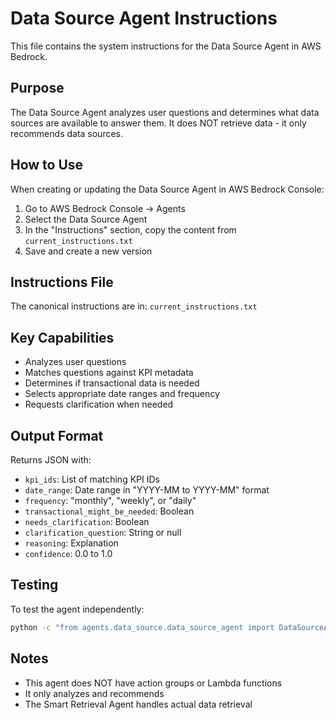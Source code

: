 # Data Source Agent Instructions

This file contains the system instructions for the Data Source Agent in AWS Bedrock.

## Purpose

The Data Source Agent analyzes user questions and determines what data sources are available to answer them. It does NOT retrieve data - it only recommends data sources.

## How to Use

When creating or updating the Data Source Agent in AWS Bedrock Console:

1. Go to AWS Bedrock Console → Agents
2. Select the Data Source Agent
3. In the "Instructions" section, copy the content from `current_instructions.txt`
4. Save and create a new version

## Instructions File

The canonical instructions are in: `current_instructions.txt`

## Key Capabilities

- Analyzes user questions
- Matches questions against KPI metadata
- Determines if transactional data is needed
- Selects appropriate date ranges and frequency
- Requests clarification when needed

## Output Format

Returns JSON with:
- `kpi_ids`: List of matching KPI IDs
- `date_range`: Date range in "YYYY-MM to YYYY-MM" format
- `frequency`: "monthly", "weekly", or "daily"
- `transactional_might_be_needed`: Boolean
- `needs_clarification`: Boolean
- `clarification_question`: String or null
- `reasoning`: Explanation
- `confidence`: 0.0 to 1.0

## Testing

To test the agent independently:
```bash
python -c "from agents.data_source.data_source_agent import DataSourceAgent; agent = DataSourceAgent(); print(agent.determine_data_source('What were sales last month?', {}, 'default'))"
```

## Notes

- This agent does NOT have action groups or Lambda functions
- It only analyzes and recommends
- The Smart Retrieval Agent handles actual data retrieval
